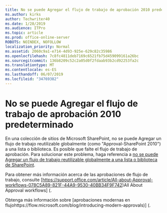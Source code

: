 ```yaml
---
title: No se puede Agregar el flujo de trabajo de aprobación 2010 predeterminado
ms.author: kirks
author: Techwriter40
ms.date: 1/28/2019
ms.audience: ITPro
ms.topic: article
ms.prod: office-online-server
ROBOTS: NOINDEX, NOFOLLOW
localization_priority: Normal
ms.assetid: 2060c9a1-e714-4d93-925e-629c82c35986
ms.openlocfilehash: 7c8fc4811deb7169c6521fb75d459099161a26bc
ms.sourcegitcommit: 136b8209c52c2a05d0f2fdaab93b2cd92253fa2c
ms.translationtype: MT
ms.contentlocale: es-ES
ms.lasthandoff: 06/07/2019
ms.locfileid: "34769382"
---
```

# <a name="cant-add-default-2010-approval-workflow"></a>No se puede Agregar el flujo de trabajo de aprobación 2010 predeterminado

En una colección de sitios de Microsoft SharePoint, no se puede Agregar un flujo de trabajo reutilizable globalmente (como "Approval-SharePoint 2010") a una lista o biblioteca. Es posible que falte el flujo de trabajo de aprobación. Para solucionar este problema, haga referencia a [no se puede Agregar un flujo de trabajo reutilizable globalmente a una lista o biblioteca de SharePoint](https://support.microsoft.com/help/4467263/sharepoint-designer-2013-shows-empty-wfpub-library). 

Para obtener más información acerca de las aprobaciones de flujo de trabajo, consulte [https://support.office.com/article/All-about-Approval-workflows-078C5A89-821F-44A9-9530-40BB34F9F742)All About Approval workflows] (. 
 
Obtenga más información sobre [aprobaciones modernas en flujohttps://flow.microsoft.com/blog/introducing-modern-approvals)] (. 
  